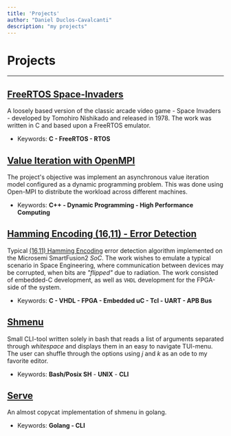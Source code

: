 ```yaml
---
title: 'Projects'
author: "Daniel Duclos-Cavalcanti"
description: "my projects"
---
```


# Projects
<hr />

## [FreeRTOS Space-Invaders](https://github.com/duclos-cavalcanti/FreeRTOS-SpaceInvaders)

A loosely based version of the classic arcade video game - Space Invaders - developed by Tomohiro Nishikado and released in 1978. 
The work was written in C and based upon a FreeRTOS emulator.

<!-- ![](/assets/images/space.png) -->

+ Keywords: __C - FreeRTOS - RTOS__

## [Value Iteration with OpenMPI](https://github.com/duclos-cavalcanti/Open-MPI-ValueIteration)

The project's objective was implement an asynchronous value iteration model configured as a dynamic programming problem. This was done using 
Open-MPI to distribute the workload across different machines.

+ Keywords: __C++ - Dynamic Programming - High Performance Computing__

## [Hamming Encoding (16,11) - Error Detection](https://github.com/duclos-cavalcanti/microsemi-error-detection)

<!-- ![](/assets/videos/error.gif?){id=video} -->

Typical [(16,11) Hamming Encoding](https://en.wikipedia.org/wiki/Hamming_code) error detection algorithm 
implemented on the Microsemi SmartFusion2 _SoC_. The work wishes to emulate a typical scenario in Space Engineering, 
where communication between devices may be corrupted, when bits are _"flipped"_ due to radiation. 
The work consisted of embedded-C development, as well as `VHDL` development for the FPGA-side of the system.

+ Keywords: __C - VHDL - FPGA - Embedded uC - Tcl - UART - APB Bus__

## [Shmenu](https://github.com/duclos-cavalcanti/shmenu)

Small CLI-tool written solely in bash that reads a list of arguments separated through _whitespace_
and displays them in an easy to navigate TUI-menu. The user can shuffle through the options using _j_ 
and _k_ as an ode to my favorite editor.

<!-- ![](/assets/videos/shmenu.gif?){id=video} -->

+ Keywords: __Bash/Posix SH__ - __UNIX__ - __CLI__

## [Serve](https://github.com/duclos-cavalcanti/serve)

An almost copycat implementation of shmenu in golang.

+ Keywords: __Golang - CLI__

